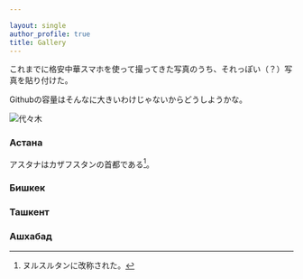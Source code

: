 ```yaml
---

layout: single
author_profile: true
title: Gallery
---
```



これまでに格安中華スマホを使って撮ってきた写真のうち、それっぽい（？）写真を貼り付けた。

Githubの容量はそんなに大きいわけじゃないからどうしようかな。

![代々木](https://drive.google.com/file/d/17SkGUF9PmiA-2JezOWdR3BgqPR4GmRnj/view?usp=drivesdk)

### Астана
アスタナはカザフスタンの首都である[^mumu]。

[^mumu]: ヌルスルタンに改称された。

### Бишкек

### Ташкент

### Ашхабад


